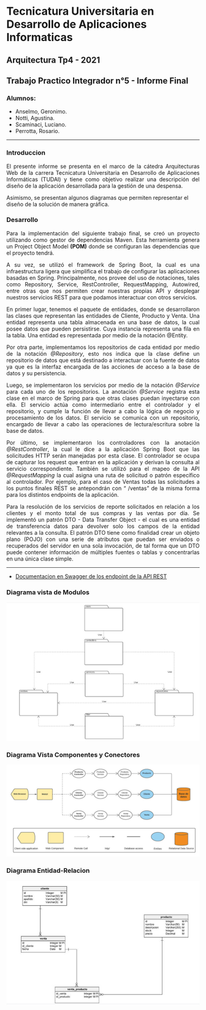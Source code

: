 # Tecnicatura Universitaria en Desarrollo de Aplicaciones Informaticas
## Arquitectura Tp4 - 2021

## Trabajo Practico Integrador n°5 - Informe Final

### Alumnos: 
- Anselmo, Geronimo. 
- Notti, Agustina. 
- Scaminaci, Luciano.
- Perrotta, Rosario.


---
### Introduccion
<p style='text-align: justify;'> El presente informe se presenta en el marco de la cátedra Arquitecturas Web de la carrera Tecnicatura Universitaria en Desarrollo de Aplicaciones Informáticas (TUDAI) y tiene como objetivo realizar una descripción del diseño de la aplicación desarrollada para la gestión de una despensa. 

Asimismo, se presentan algunos diagramas que permiten representar el diseño de la solución de manera gráfica. 


### Desarrollo
<p style='text-align: justify;'>Para la implementación del siguiente trabajo final, se creó un proyecto utilizando como gestor de dependencias Maven. Esta herramienta genera un Project Object Model <strong>(POM)</strong> donde se configuran las dependencias que el proyecto tendrá.

<p style='text-align: justify;'>A su vez, se utilizó el framework de Spring Boot, la cual es una infraestructura ligera que simplifica el trabajo de configurar las aplicaciones basadas en Spring. Principalmente, nos provee del uso de notaciones, tales como Repository, Service, RestController, RequestMapping,  Autowired, entre otras que nos permiten crear nuestras propias API y desplegar nuestros servicios REST para que podamos interactuar con otros servicios. 

<p style='text-align: justify;'>En primer lugar, tenemos el paquete de entidades, donde se desarrollaron las clases que representan las entidades de Cliente, Producto y Venta. Una entidad representa una tabla almacenada en una base de datos, la cual posee datos que pueden persistirse. Cuya instancia representa una fila en la tabla. Una entidad es representada por medio de la notación @Entity.

<p style='text-align: justify;'>Por otra parte, implementamos los repositorios de cada entidad por medio de la notación <span style='font-style: italic;'>@Repository</span>, esto nos indica que la clase define un repositorio de datos que está destinado a interactuar con la fuente de datos ya que es la interfaz encargada de las acciones de acceso a la base de datos y su persistencia. 

<p style='text-align: justify;'>Luego, se implementaron los servicios por medio de la notación <span style='font-style: italic;'>@Service</span> para cada uno de los repositorios. La anotación <span style='font-style: italic;'>@Service</span> registra esta clase en el marco de Spring para que otras clases puedan inyectarse con ella. El servicio actúa como intermediario entre el controlador y el repositorio, y cumple la función de llevar a cabo la lógica de negocio y procesamiento de los datos. El servicio se comunica con un repositorio, encargado de llevar a cabo las operaciones de lectura/escritura sobre la base de datos. 

<p style='text-align: justify;'> 
Por último, se implementaron los controladores con la anotación <span style='font-style: italic;'>@RestController</span>, la cual le dice a la aplicación Spring Boot que las solicitudes HTTP serán manejadas por esta clase. El controlador se ocupa de capturar los request que entran en la aplicación y derivan la consulta al servicio correspondiente. También se utilizó para el mapeo de la API <span style='font-style: italic;'>@RequestMapping</span> la cual asigna una ruta de solicitud o patrón específico al controlador. Por ejemplo,  para el caso de Ventas todas las solicitudes a los puntos finales REST se antepondrán con “ /ventas” de la misma forma para los distintos endpoints de la aplicación. 

<p style='text-align: justify;'> Para la resolución de los servicios de reporte solicitados en relación a  los clientes y el monto total de sus compras y las ventas por día. Se implementó un patrón DTO - Data Transfer Object - el cual es una entidad de transferencia datos para devolver solo los campos de la entidad relevantes a la consulta. El patrón DTO tiene como finalidad crear un objeto plano (POJO) con una serie de atributos que puedan ser enviados o recuperados del servidor en una sola invocación, de tal forma que un DTO puede contener información de múltiples fuentes o tablas y concentrarlas en una única clase simple. 


---

- [Documentacion en Swagger de los endpoint de la API REST](https://tudai-arqui-tp5.herokuapp.com/swagger-ui/)


### Diagrama vista de Modulos
![Diagrama vista de Modulos](src\main\resources\static\images\Vista_modulos.jpg)

### Diagrama Vista Componentes y Conectores
![Diagrama Vista Componentes y Conectores](src\main\resources\static\images\Vista_C&C.jpeg)

### Diagrama Entidad-Relacion
![Diagrama Entidad-Relacion](src\main\resources\static\images\DER.jpg)


